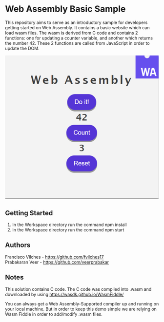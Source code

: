 # Web Assembly Basic Sample
This repository aims to serve as an introductory sample for developers getting started on Web Assembly. It contains a basic website which can load wasm files. The wasm is derived from C code and contains 2 functions: one for updating a counter variable, and another which returns the number 42. These 2 functions are called from JavaScript in order to update the DOM.

<img src="website-display.png" />

## Getting Started

1. In the Workspace directory run the command npm install
2. In the Workspace directory run the command npm start

## Authors
Francisco Vilches - https://github.com/fvilches17 <br/>
Prabakaran Veer - https://github.com/veerprabakar

## Notes
This solution contains C code. The C code was compiled into .wasm and downloaded by using https://wasdk.github.io/WasmFiddle/

You can always get a Web Assembly-Supported compiler up and running on your local machine. But in order to keep this demo simple we are relying on Wasm Fiddle in order to add/modify .wasm files.
